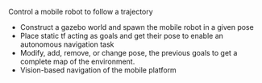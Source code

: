 Control a mobile robot to follow a trajectory
- Construct a gazebo world and spawn the mobile robot in a given pose
- Place static tf acting as goals and get their pose to enable an autonomous navigation task
- Modify, add, remove, or change pose, the previous goals to get a complete map of the environment.
- Vision-based navigation of the mobile platform
